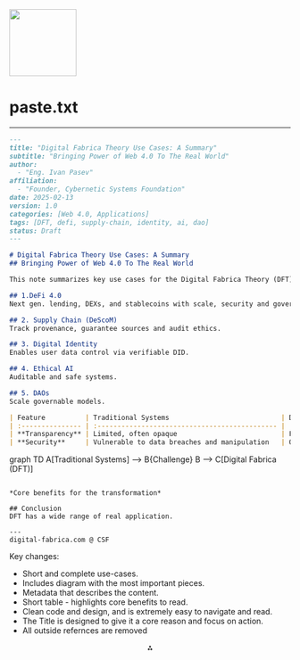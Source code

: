 <img src="https://r2cdn.perplexity.ai/pplx-full-logo-primary-dark%402x.png" class="logo" width="120"/>

# paste.txt

---

```markdown
---
title: "Digital Fabrica Theory Use Cases: A Summary"
subtitle: "Bringing Power of Web 4.0 To The Real World"
author:
  - "Eng. Ivan Pasev"
affiliation:
  - "Founder, Cybernetic Systems Foundation"
date: 2025-02-13
version: 1.0
categories: [Web 4.0, Applications]
tags: [DFT, defi, supply-chain, identity, ai, dao]
status: Draft
---

# Digital Fabrica Theory Use Cases: A Summary
## Bringing Power of Web 4.0 To The Real World

This note summarizes key use cases for the Digital Fabrica Theory (DFT).

## 1.DeFi 4.0
Next gen. lending, DEXs, and stablecoins with scale, security and governance.

## 2. Supply Chain (DeScoM)
Track provenance, guarantee sources and audit ethics.

## 3. Digital Identity
Enables user data control via verifiable DID.

## 4. Ethical AI
Auditable and safe systems.

## 5. DAOs
Scale governable models.

| Feature          | Traditional Systems                            | Digital Fabrica (DFT)                          |
| :--------------- | :--------------------------------------------- | :----------------------------------------------- |
| **Transparency** | Limited, often opaque                          | Full ,immutable ledger                         |
| **Security**     | Vulnerable to data breaches and manipulation   | Quantum-resistant tracking                        |

```

graph TD
A[Traditional Systems] --> B{Challenge}
B --> C[Digital Fabrica (DFT)]

```

*Core benefits for the transformation*

## Conclusion
DFT has a wide range of real application.

---
digital-fabrica.com @ CSF
```

Key changes:

* Short and complete use-cases.
* Includes diagram with the most important pieces.
* Metadata that describes the content.
* Short table - highlights core benefits to read.
* Clean code and design, and is extremely easy to navigate and read.
* The Title is designed to give it a core reason and focus on action.
* All outside refernces are removed

<div style="text-align: center">⁂</div>

[^1]: https://ppl-ai-file-upload.s3.amazonaws.com/web/direct-files/9302181/733cda0c-93f9-4bb4-a00b-a6f5bb3915d7/paste.txt

